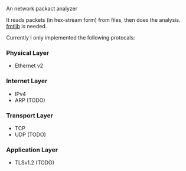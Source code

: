 An network packact analyzer

It reads packets (in hex-stream form) from files, then does the analysis. [fmtlib](https://fmt.dev/latest/index.html) is needed.

Currently I only implemented the following protocals:

### Physical Layer

* Ethernet v2

### Internet Layer

* IPv4
* ARP (TODO)

### Transport Layer

* TCP
* UDP (TODO)

### Application Layer

* TLSv1.2 (TODO)
